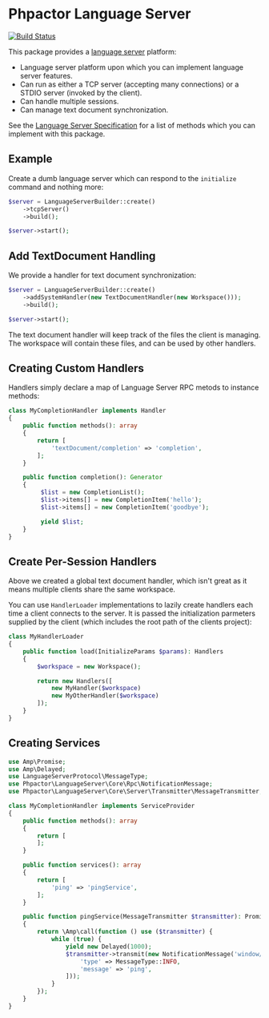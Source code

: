Phpactor Language Server
========================

[![Build Status](https://travis-ci.org/phpactor/language-server.svg?branch=master)](https://travis-ci.org/phpactor/language-server)

This package provides a [language
server](https://microsoft.github.io/language-server-protocol/specification) platform:

- Language server platform upon which you can implement language server
  features.
- Can run as either a TCP server (accepting many connections) or a STDIO
  server (invoked by the client).
- Can handle multiple sessions.
- Can manage text document synchronization.

See the [Language Server
Specification](https://microsoft.github.io/language-server-protocol/specification)
for a list of methods which you can implement with this package.

Example
-------

Create a dumb language server which can respond to the `initialize` command
and nothing more:

```php
$server = LanguageServerBuilder::create()
    ->tcpServer()
    ->build();

$server->start();
```

Add TextDocument Handling
-------------------------

We provide a handler for text document synchronization:

```php
$server = LanguageServerBuilder::create()
    ->addSystemHandler(new TextDocumentHandler(new Workspace()));
    ->build();

$server->start();
```

The text document handler will keep track of the files the client is managing.
The workspace will contain these files, and can be used by other handlers.

Creating Custom Handlers
------------------------

Handlers simply declare a map of Language Server RPC metods to instance
methods:

```php
class MyCompletionHandler implements Handler
{
    public function methods(): array
    {
        return [
            'textDocument/completion' => 'completion',
        ];
    }

    public function completion(): Generator
    {
         $list = new CompletionList();
         $list->items[] = new CompletionItem('hello');
         $list->items[] = new CompletionItem('goodbye');

         yield $list;
    }
}
```

Create Per-Session Handlers
---------------------------

Above we created a global text document handler, which isn't great as it means
multiple clients share the same workspace.

You can use `HandlerLoader` implementations to lazily create handlers each
time a client connects to the server. It is passed the initialization
parmeters supplied by the client (which includes the root path of the clients
project):

```php
class MyHandlerLoader
{
    public function load(InitializeParams $params): Handlers
    {
        $workspace = new Workspace();

        return new Handlers([
            new MyHandler($workspace)
            new MyOtherHandler($workspace)
        ]);
    }
}
```

Creating Services
-----------------

```php
use Amp\Promise;
use Amp\Delayed;
use LanguageServerProtocol\MessageType;
use Phpactor\LanguageServer\Core\Rpc\NotificationMessage;
use Phpactor\LanguageServer\Core\Server\Transmitter\MessageTransmitter;

class MyCompletionHandler implements ServiceProvider
{
    public function methods(): array
    {
        return [
        ];
    }

    public function services(): array
    {
        return [
            'ping' => 'pingService',
        ];
    }

    public function pingService(MessageTransmitter $transmitter): Promise
    {
        return \Amp\call(function () use ($transmitter) {
            while (true) {
                yield new Delayed(1000);
                $transmitter->transmit(new NotificationMessage('window/logMessage', [
                    'type' => MessageType::INFO,
                    'message' => 'ping',
                ]));
            }
        });
    }
}
```
